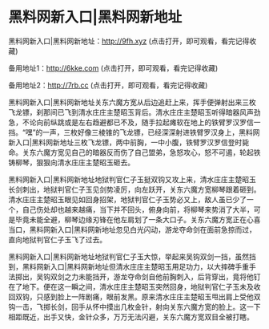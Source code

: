 # 黑料网新入口|黑料网新地址


黑料网新入口|黑料网新地址：http://9fh.xyz   (点击打开，即可观看，看完记得收藏)

备用地址1：http://6kke.com (点击打开，即可观看，看完记得收藏)

备用地址2：http://7rb.cc (点击打开，即可观看，看完记得收藏)



黑料网新入口|黑料网新地址关东六魔方宽从后边追赶上来，挥手便弹射出来三枚飞龙镖，刹那间已飞到清水庄庄主楚昭玉背后。清水庄庄主楚昭玉听得暗器风声劲急，不论向前纵跳或是左右趋避都已不及，随手拉起瘫软在地上的铁臂罗汉罗信一挡。“嘿”的一声，三枚好像三棱锥的飞龙镖，已经深深射进铁臂罗汉身上，黑料网新入口|黑料网新地址三枚飞龙镖，两中前胸，一中小腹，铁臂罗汉罗信登时毙命。关东六魔方宽见自己的暗器反而伤了自己盟弟，急怒攻心，怒不可遏，轮起铁铸柳琴，狠狠向清水庄庄主楚昭玉砸去。

黑料网新入口|黑料网新地址地狱判官仁子玉挺双钩又攻上来，清水庄庄主楚昭玉长剑刺出，地狱判官仁子玉见剑势凌厉，向左跃开，关东六魔方宽柳琴跟着砸到。清水庄庄主楚昭玉眼见如回身招架，地狱判官仁子玉势必又上，敌人虽已少了一个，自己伤处却也越来越痛，当下并不回头，俯身向前，将柳琴来势消了大半，可是毕竟未能全避，柳琴边缘刃锋在他左肩划了一条大口子。关东六魔方宽正在心喜当口，黑料网新入口|黑料网新地址忽见白光闪动，游龙夺命剑在面前急掠而过，直向地狱判官仁子玉飞了过去。

黑料网新入口|黑料网新地址地狱判官仁子玉大惊，举起来吴钩双剑一挡，虽然挡到，黑料网新入口|黑料网新地址但清水庄庄主楚昭玉用足功力，以大摔碑手重手法掷出，吴钩双剑之力未能挡开，游龙夺命剑自他前胸刺入，后背穿出，竟将他钉在了地下。便在这一瞬之间，清水庄庄主楚昭玉突然回身，地狱判官仁子玉未及收回双钩，只感到脸上一阵剧痛，眼前发黑。原来清水庄庄主楚昭玉甩出肩上受他双钩一击，飞掷长剑，回手从怀中摸出几枚金针，射向关东六魔方宽的脸上。这一下相距既近，出手又快，金针众多，万万无法闪避，关东六魔方宽双目全被打瞎。
